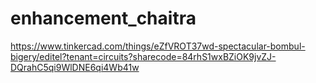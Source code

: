 # enhancement_chaitra
https://www.tinkercad.com/things/eZfVROT37wd-spectacular-bombul-bigery/editel?tenant=circuits?sharecode=84rhS1wxBZiOK9jvZJ-DQrahC5qi9WlDNE6qi4Wb41w
